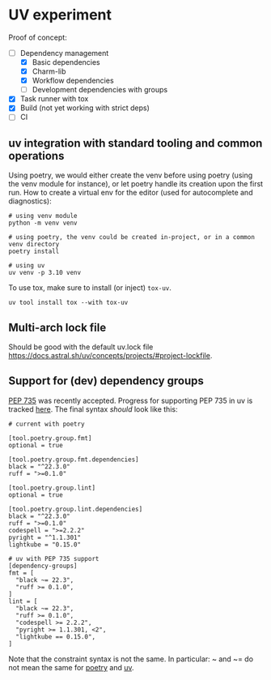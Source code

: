 # UV experiment

Proof of concept:

- [ ] Dependency management
  - [x] Basic dependencies
  - [x] Charm-lib
  - [x] Workflow dependencies
  - [ ] Development dependencies with groups
- [x] Task runner with tox
- [x] Build (not yet working with strict deps)
- [ ] CI

## uv integration with standard tooling and common operations

Using poetry, we would either create the venv before using poetry (using the venv module for instance), or let poetry handle its creation upon the first run.
How to create a virtual env for the editor (used for autocomplete and diagnostics):

```shell
# using venv module
python -m venv venv

# using poetry, the venv could be created in-project, or in a common venv directory
poetry install

# using uv
uv venv -p 3.10 venv
```

To use tox, make sure to install (or inject) `tox-uv`.

```shell
uv tool install tox --with tox-uv
```

## Multi-arch lock file

Should be good with the default uv.lock file https://docs.astral.sh/uv/concepts/projects/#project-lockfile.

## Support for (dev) dependency groups

[PEP 735](https://peps.python.org/pep-0735/) was recently accepted. Progress for supporting PEP 735 in uv is tracked [here](https://github.com/astral-sh/uv/issues/8090).
The final syntax _should_ look like this:

```shell
# current with poetry

[tool.poetry.group.fmt]
optional = true

[tool.poetry.group.fmt.dependencies]
black = "^22.3.0"
ruff = ">=0.1.0"

[tool.poetry.group.lint]
optional = true

[tool.poetry.group.lint.dependencies]
black = "^22.3.0"
ruff = ">=0.1.0"
codespell = ">=2.2.2"
pyright = "^1.1.301"
lightkube = "0.15.0"
```

```shell
# uv with PEP 735 support
[dependency-groups]
fmt = [
  "black ~= 22.3",
  "ruff >= 0.1.0",
]
lint = [
  "black ~= 22.3",
  "ruff >= 0.1.0",
  "codespell >= 2.2.2",
  "pyright >= 1.1.301, <2",
  "lightkube == 0.15.0",
]
```

Note that the constraint syntax is not the same. In particular: ~ and ~= do not mean the same for [poetry](https://python-poetry.org/docs/dependency-specification/#tilde-requirements) and [uv](https://docs.astral.sh/uv/concepts/dependencies/#pep-508).
